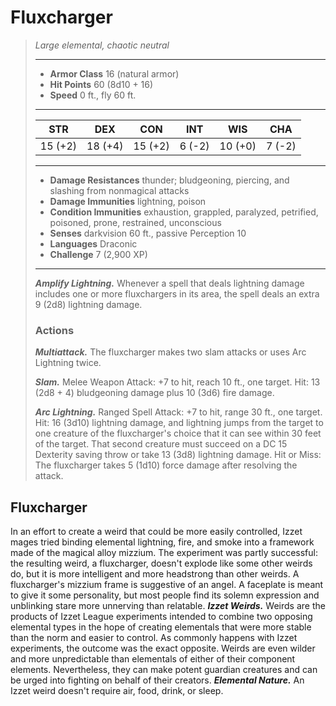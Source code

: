 # Fluxcharger
>*Large elemental, chaotic neutral*
>___
>- **Armor Class** 16 (natural armor)
>- **Hit Points** 60 (8d10 + 16)
>- **Speed** 0 ft., fly 60 ft.
>___
>|STR|DEX|CON|INT|WIS|CHA|
>|:---:|:---:|:---:|:---:|:---:|:---:|
>|15 (+2)|18 (+4)|15 (+2)|6 (-2)|10 (+0)|7 (-2)|
>___
>- **Damage Resistances** thunder; bludgeoning, piercing, and slashing from nonmagical attacks
>- **Damage Immunities** lightning, poison
>- **Condition Immunities** exhaustion, grappled, paralyzed, petrified, poisoned, prone, restrained, unconscious
>- **Senses** darkvision 60 ft., passive Perception 10
>- **Languages** Draconic
>- **Challenge** 7 (2,900 XP)
>___
>***Amplify Lightning.*** Whenever a spell that deals lightning damage includes one or more fluxchargers in its area, the spell deals an extra 9 (2d8) lightning damage.  
>
>### Actions
>***Multiattack.*** The fluxcharger makes two slam attacks or uses Arc Lightning twice.  
>
>***Slam.*** Melee Weapon Attack: +7 to hit, reach 10 ft., one target. Hit: 13 (2d8 + 4) bludgeoning damage plus 10 (3d6) fire damage.  
>
>***Arc Lightning.*** Ranged Spell Attack: +7 to hit, range 30 ft., one target. Hit: 16 (3d10) lightning damage, and lightning jumps from the target to one creature of the fluxcharger's choice that it can see within 30 feet of the target. That second creature must succeed on a DC 15 Dexterity saving throw or take 13 (3d8) lightning damage. Hit or Miss: The fluxcharger takes 5 (1d10) force damage after resolving the attack.
## Fluxcharger
In an effort to create a weird that could be more easily controlled, Izzet mages tried binding elemental lightning, fire, and smoke into a framework made of the magical alloy mizzium. The experiment was partly successful: the resulting weird, a fluxcharger, doesn't explode like some other weirds do, but it is more intelligent and more headstrong than other weirds.
A fluxcharger's mizzium frame is suggestive of an angel. A faceplate is meant to give it some personality, but most people find its solemn expression and unblinking stare more unnerving than relatable.
***Izzet Weirds.*** Weirds are the products of Izzet League experiments intended to combine two opposing elemental types in the hope of creating elementals that were more stable than the norm and easier to control. As commonly happens with Izzet experiments, the outcome was the exact opposite. Weirds are even wilder and more unpredictable than elementals of either of their component elements. Nevertheless, they can make potent guardian creatures and can be urged into fighting on behalf of their creators.
***Elemental Nature.*** An Izzet weird doesn't require air, food, drink, or sleep.